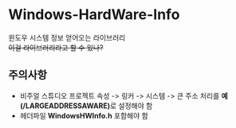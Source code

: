 # Windows-HardWare-Info
윈도우 시스템 정보 얻어오는 라이브러리  
~~이걸 라이브러리라고 할 수 있나?~~


## 주의사항
* 비주얼 스튜디오 프로젝트 속성 -> 링커 -> 시스템 -> 큰 주소 처리를 <strong>예(/LARGEADDRESSAWARE)</strong>로 설정해야 함
* 헤더파일 <strong>WindowsHWInfo.h</strong> 포함해야 함
